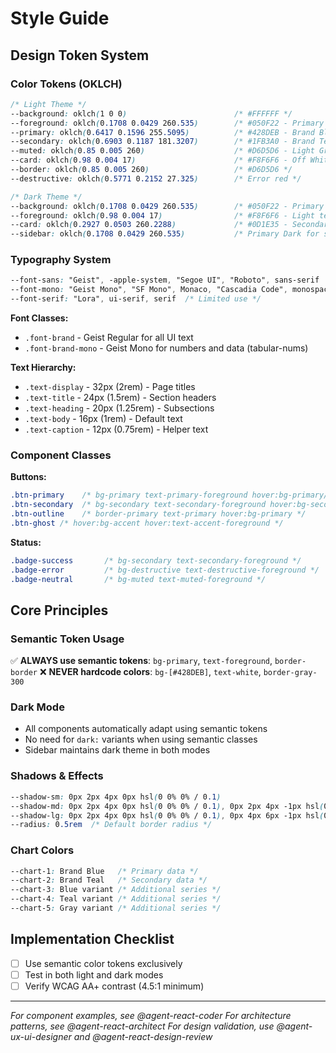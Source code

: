 # Style Guide

## Design Token System

### Color Tokens (OKLCH)

```css
/* Light Theme */
--background: oklch(1 0 0)                        /* #FFFFFF */
--foreground: oklch(0.1708 0.0429 260.535)        /* #050F22 - Primary Dark */
--primary: oklch(0.6417 0.1596 255.5095)          /* #428DEB - Brand Blue */
--secondary: oklch(0.6903 0.1187 181.3207)        /* #1FB3A0 - Brand Teal */
--muted: oklch(0.85 0.005 260)                    /* #D6D5D6 - Light Gray */
--card: oklch(0.98 0.004 17)                      /* #F8F6F6 - Off White */
--border: oklch(0.85 0.005 260)                   /* #D6D5D6 */
--destructive: oklch(0.5771 0.2152 27.325)        /* Error red */

/* Dark Theme */
--background: oklch(0.1708 0.0429 260.535)        /* #050F22 - Primary Dark */
--foreground: oklch(0.98 0.004 17)                /* #F8F6F6 - Light text */
--card: oklch(0.2927 0.0503 260.2288)             /* #0D1E35 - Secondary Dark */
--sidebar: oklch(0.1708 0.0429 260.535)           /* Primary Dark for sidebar */
```

### Typography System

```css
--font-sans: "Geist", -apple-system, "Segoe UI", "Roboto", sans-serif
--font-mono: "Geist Mono", "SF Mono", Monaco, "Cascadia Code", monospace
--font-serif: "Lora", ui-serif, serif  /* Limited use */
```

**Font Classes:**

- `.font-brand` - Geist Regular for all UI text
- `.font-brand-mono` - Geist Mono for numbers and data (tabular-nums)

**Text Hierarchy:**

- `.text-display` - 32px (2rem) - Page titles
- `.text-title` - 24px (1.5rem) - Section headers
- `.text-heading` - 20px (1.25rem) - Subsections
- `.text-body` - 16px (1rem) - Default text
- `.text-caption` - 12px (0.75rem) - Helper text

### Component Classes

**Buttons:**

```css
.btn-primary    /* bg-primary text-primary-foreground hover:bg-primary/90 */
.btn-secondary  /* bg-secondary text-secondary-foreground hover:bg-secondary/90 */
.btn-outline    /* border-primary text-primary hover:bg-primary */
.btn-ghost /* hover:bg-accent hover:text-accent-foreground */
```

**Status:**

```css
.badge-success       /* bg-secondary text-secondary-foreground */
.badge-error         /* bg-destructive text-destructive-foreground */
.badge-neutral       /* bg-muted text-muted-foreground */
```

## Core Principles

### Semantic Token Usage

✅ **ALWAYS use semantic tokens**: `bg-primary`, `text-foreground`, `border-border`
❌ **NEVER hardcode colors**: `bg-[#428DEB]`, `text-white`, `border-gray-300`

### Dark Mode

- All components automatically adapt using semantic tokens
- No need for `dark:` variants when using semantic classes
- Sidebar maintains dark theme in both modes

### Shadows & Effects

```css
--shadow-sm: 0px 2px 4px 0px hsl(0 0% 0% / 0.1)
--shadow-md: 0px 2px 4px 0px hsl(0 0% 0% / 0.1), 0px 2px 4px -1px hsl(0 0% 0% / 0.1)
--shadow-lg: 0px 2px 4px 0px hsl(0 0% 0% / 0.1), 0px 4px 6px -1px hsl(0 0% 0% / 0.1)
--radius: 0.5rem  /* Default border radius */
```

### Chart Colors

```css
--chart-1: Brand Blue   /* Primary data */
--chart-2: Brand Teal   /* Secondary data */
--chart-3: Blue variant /* Additional series */
--chart-4: Teal variant /* Additional series */
--chart-5: Gray variant /* Additional series */
```

## Implementation Checklist

- [ ] Use semantic color tokens exclusively
- [ ] Test in both light and dark modes
- [ ] Verify WCAG AA+ contrast (4.5:1 minimum)

---

_For component examples, see @agent-react-coder_
_For architecture patterns, see @agent-react-architect_
_For design validation, use @agent-ux-ui-designer and @agent-react-design-review_
